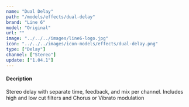 ```yaml
---
name: "Dual Delay"
path: "/models/effects/dual-delay"
brand: "Line 6"
model: "Original"
url: ""
image: "../../../images/line6-logo.jpg"
icon: "../../../images/icon-models/effects/dual-delay.png"
type: ["Delay"]
channel: ["Stereo"]
update: ["1.04.1"]
---
```

#### Decription
Stereo delay with separate time, feedback, and mix per channel. Includes high and low cut filters and Chorus or Vibrato modulation